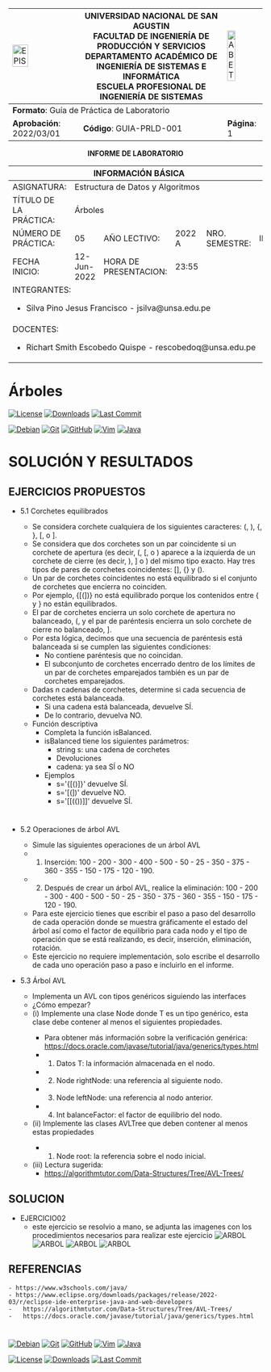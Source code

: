 <div align="center">
<table>
    <theader>
        <tr>
            <td><img src="https://github.com/rescobedoq/pw2/blob/main/epis.png?raw=true" alt="EPIS" style="width:50%; height:auto"/></td>
            <th>
                <span style="font-weight:bold;">UNIVERSIDAD NACIONAL DE SAN AGUSTIN</span><br />
                <span style="font-weight:bold;">FACULTAD DE INGENIERÍA DE PRODUCCIÓN Y SERVICIOS</span><br />
                <span style="font-weight:bold;">DEPARTAMENTO ACADÉMICO DE INGENIERÍA DE SISTEMAS E INFORMÁTICA</span><br />
                <span style="font-weight:bold;">ESCUELA PROFESIONAL DE INGENIERÍA DE SISTEMAS</span>
            </th>
            <td><img src="https://github.com/rescobedoq/pw2/blob/main/abet.png?raw=true" alt="ABET" style="width:50%; height:auto"/></td>
        </tr>
    </theader>
    <tbody>
        <tr><td colspan="3"><span style="font-weight:bold;">Formato</span>: Guía de Práctica de Laboratorio</td></tr>
        <tr><td><span style="font-weight:bold;">Aprobación</span>:  2022/03/01</td><td><span style="font-weight:bold;">Código</span>: GUIA-PRLD-001</td><td><span style="font-weight:bold;">Página</span>: 1</td></tr>
    </tbody>
</table>
</div>

<div align="center">
<span style="font-weight:bold;">INFORME DE LABORATORIO</span><br />
</div>


<table>
<theader>
<tr><th colspan="6">INFORMACIÓN BÁSICA</th></tr>
</theader>
<tbody>
<tr><td>ASIGNATURA:</td><td colspan="5">Estructura de Datos y Algoritmos</td></tr>
<tr><td>TÍTULO DE LA PRÁCTICA:</td><td colspan="5">Árboles</td></tr>
<tr>
<td>NÚMERO DE PRÁCTICA:</td><td>05</td><td>AÑO LECTIVO:</td><td>2022 A</td><td>NRO. SEMESTRE:</td><td>III</td>
</tr>
<tr>
<td>FECHA INICIO:</td><td>12-Jun-2022</td><td>HORA DE PRESENTACION:</td><td>23:55</td>
</tr>
<tr><td colspan="6">INTEGRANTES:
    <ul>
        <li>Silva Pino Jesus Francisco - jsilva@unsa.edu.pe</li>        
    </ul>
    <td>NOTA:</td><td></td>
<tr>
<tr><td colspan="6">DOCENTES:
<ul>
<li>Richart Smith Escobedo Quispe - rescobedoq@unsa.edu.pe</li>
</ul>
</td>
</<tr>
</tdbody>
</table>

# Árboles

[![License][license]][license-file]
[![Downloads][downloads]][releases]
[![Last Commit][last-commit]][releases]

[![Debian][Debian]][debian-site]
[![Git][Git]][git-site]
[![GitHub][GitHub]][github-site]
[![Vim][Vim]][vim-site]
[![Java][Java]][java-site]

#

# SOLUCIÓN Y RESULTADOS


## EJERCICIOS PROPUESTOS

-   5.1 Corchetes equilibrados

    -   Se considera corchete cualquiera de los siguientes caracteres: (, ), {, }, [, o ]. 
    -   Se considera que dos corchetes son un par coincidente si un corchete de apertura (es decir, (, [, o ) aparece a la izquierda de un corchete de cierre (es decir, ), ] o ) del mismo tipo exacto. Hay tres tipos de pares de corchetes coincidentes: [], {} y ().
    -   Un par de corchetes coincidentes no está equilibrado si el conjunto de corchetes que encierra no coinciden.
    -   Por ejemplo, {[(])} no está equilibrado porque los contenidos entre { y } no están equilibrados.
    -   El par de corchetes encierra un solo corchete de apertura no balanceado, (, y el par de paréntesis encierra un solo corchete de cierre no balanceado, ].
    -   Por esta lógica, decimos que una secuencia de paréntesis está balanceada si se cumplen las siguientes condiciones:
        -   No contiene paréntesis que no coincidan.
        -   El subconjunto de corchetes encerrado dentro de los límites de un par de corchetes emparejados también es un par de corchetes emparejados.
    -   Dadas n cadenas de corchetes, determine si cada secuencia de corchetes está balanceada. 
        -   Si una cadena está balanceada, devuelve SÍ. 
        -   De lo contrario, devuelva NO.
    -   Función descriptiva
        -   Completa la función isBalanced. 
        -   isBalanced tiene los siguientes parámetros:
            -   string s: una cadena de corchetes
            -   Devoluciones
            -   cadena: ya sea SÍ o NO
        -   Ejemplos
            -   s='{[()]}' devuelve SÍ.
            -   s='[(])' devuelve NO.
            -   s='[[(())]]' devuelve SÍ.

#

-   5.2 Operaciones de árbol AVL
    -   Simule las siguientes operaciones de un árbol AVL
    -   1. Inserción: 100 - 200 - 300 - 400 - 500 - 50 - 25 - 350 - 375 - 360 - 355 - 150 - 175 - 120 - 190.
    -   2. Después de crear un árbol AVL, realice la eliminación: 100 - 200 - 300 - 400 - 500 - 50 - 25 - 350 - 375 - 360 - 355 - 150 - 175 - 120 - 190.
    -   Para este ejercicio tienes que escribir el paso a paso del desarrollo de cada operación donde se muestra gráficamente el estado del árbol así como el factor de equilibrio para cada nodo y el tipo de operación que se está realizando, es decir, inserción, eliminación, rotación.
    -   Este ejercicio no requiere implementación, solo escribe el desarrollo de cada uno operación paso a paso e incluirlo en el informe.

-   5.3 Árbol AVL
    -   Implementa un AVL con tipos genéricos siguiendo las interfaces 
    -   ¿Cómo empezar?
    -   (i) Implemente una clase Node<T> donde T es un tipo genérico, esta clase debe contener al menos el  siguientes propiedades.
        -   Para obtener más información sobre la verificación genérica: https://docs.oracle.com/javase/tutorial/java/generics/types.html
        -   1. Datos T: la información almacenada en el nodo.
        -   2. Node<T> rightNode: una referencia al siguiente nodo.
        -   3. Node<T> leftNode: una referencia al nodo anterior.
        -   4. Int balanceFactor: el factor de equilibrio del nodo.
    -   (ii) Implemente las clases AVLTree<T> que deben contener al menos estas propiedades
        -   1. Node<T> root: la referencia sobre el nodo inicial.
    -   (iii) Lectura sugerida:
        -   https://algorithmtutor.com/Data-Structures/Tree/AVL-Trees/

## SOLUCION
-   EJERCICIO02
    -   este ejercicio se resolvio a mano, se adjunta las imagenes con los procedimientos necesarios para realizar este ejercicio
    ![ARBOL](imagenes/arbol1.png)
    ![ARBOL](imagenes/arbol2.png)
    ![ARBOL](imagenes/arbol3.png)
    ![ARBOL](imagenes/arbol4.png)



## REFERENCIAS
    - https://www.w3schools.com/java/
    - https://www.eclipse.org/downloads/packages/release/2022-03/r/eclipse-ide-enterprise-java-and-web-developers
    -   https://algorithmtutor.com/Data-Structures/Tree/AVL-Trees/
    -   https://docs.oracle.com/javase/tutorial/java/generics/types.html

#

[license]: https://img.shields.io/github/license/rescobedoq/pw2?label=rescobedoq
[license-file]: https://github.com/rescobedoq/pw2/blob/main/LICENSE

[downloads]: https://img.shields.io/github/downloads/rescobedoq/pw2/total?label=Downloads
[releases]: https://github.com/rescobedoq/pw2/releases/

[last-commit]: https://img.shields.io/github/last-commit/rescobedoq/pw2?label=Last%20Commit

[Debian]: https://img.shields.io/badge/Debian-D70A53?style=for-the-badge&logo=debian&logoColor=white
[debian-site]: https://www.debian.org/index.es.html

[Git]: https://img.shields.io/badge/git-%23F05033.svg?style=for-the-badge&logo=git&logoColor=white
[git-site]: https://git-scm.com/

[GitHub]: https://img.shields.io/badge/github-%23121011.svg?style=for-the-badge&logo=github&logoColor=white
[github-site]: https://github.com/

[Vim]: https://img.shields.io/badge/VIM-%2311AB00.svg?style=for-the-badge&logo=vim&logoColor=white
[vim-site]: https://www.vim.org/

[Java]: https://img.shields.io/badge/java-%23ED8B00.svg?style=for-the-badge&logo=java&logoColor=white
[java-site]: https://docs.oracle.com/javase/tutorial/


[![Debian][Debian]][debian-site]
[![Git][Git]][git-site]
[![GitHub][GitHub]][github-site]
[![Vim][Vim]][vim-site]
[![Java][Java]][java-site]

[![License][license]][license-file]
[![Downloads][downloads]][releases]
[![Last Commit][last-commit]][releases]